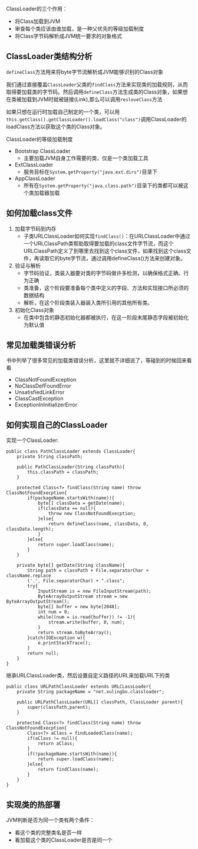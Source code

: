 ClassLoader的三个作用：
* 将Class加载到JVM
* 审查每个类应该由谁加载，是一种父优先的等级加载制度
* 将Class字节码解析成JVM统一要求的对象格式

ClassLoader类结构分析
-----------
`defineClass`方法用来将byte字节流解析成JVM能够识别的Class对象

我们通过直接覆盖`ClassLoader`父类的`findClass`方法来实现类的加载规则，从而取得要加载类的字节码。然后调用`defineClass`方法生成类的Class对象，如果想在类被加载到JVM时就被链接(Link),那么可以调用`resloveClass`方法

如果只想在运行时加载自己制定的一个类，可以用`this.getClass().getClassLoader().loadClass("class")`调用ClassLoader的loadClass方法以获取这个类的Class对象。

ClassLoader的等级加载制度
* Bootstrap ClassLoader
    * 主要加载JVM自身工作需要的类，仅是一个类加载工具
* ExtClassLoader
    * 服务目标在`System.getProperty("java.ext.dirs")`目录下
* AppClassLoader
    * 所有在`System.getProperty("java.class.path")`目录下的类都可以被这个类加载器加载

如何加载class文件
------------
1. 加载字节码到内存
    * 子类URLClassLoader如何实现`findClass()`：在URLClassLoader中通过一个URLClassPath类帮助取得要加载的class文件字节流，而这个URLClassPath定义了到哪里去找到这个class文件，如果找到这个class文件，再读取它的byte字节流，通过调用defineClass()方法来创建对象。
2. 验证与解析
    * 字节码验证，类装入器要对类的字节码做许多检测，以确保格式正确、行为正确
    * 类准备，这个阶段要准备每个类中定义的字段、方法和实现接口所必须的数据结构
    * 解析，在这个阶段类装入器装入类所引用的其他所有类。
3. 初始化Class对象
    * 在类中包含的静态初始化器都被执行，在这一阶段末尾静态字段被初始化为默认值

常见加载类错误分析
-------------
书中列举了很多常见的加载类错误分析，这里就不详细说了，等碰到的时候回来看看
* ClassNotFoundException
* NoClassDefFoundError
* UnsatisfiedLinkError
* ClassCastException
* ExceptionInInitializerError

如何实现自己的ClassLoader
----------
实现一个ClassLoader:
```
public class PathClassLoader extends ClassLoader{
	private String classPath;

	public PathClassLoader(String classPath){
		this.classPath = classPath;
	}

	protected Class<?> findClass(String name) throw ClassNotFoundExecption{
		if(packageName.startsWith(name)){
			byte[] classData = getDate(name);
			if(classData == null){
				throw new ClassNotFoundExecption;
			}else{
				return defineClass(name, classData, 0, classData.length);
			}
		}else{
			return super.loadClass(name);
		}
	}

	private byte[] getDate(String className){
		String path = classPath + File.separatorChar + className.replace
		('.', File.separatorChar) + ".class";
		try{
			InputStream is = new FileInputStream(path);
			ByteArrayOutputStream stream = new ByteArrayOutputStream();
			byte[] buffer = new byte[2048];
			int num = 0;
			while((num = is.read(buffer)) != -1){
				stream.write(buffer, 0, num);
			}
			return stream.toByteArray();
		}catch(IOException w){
			e.printStackTrace();
		}
		return null;
	}
}
```

继承URLClassLoader类，然后设置自定义路径的URL来加载URL下的类
```
public class URLPathClassLoader extends URLCLassLoader{
	private String packageName = "net.xulingbo.classloader";

	public URLPathClassLoader(URL[] classPath, ClassLoader parent){
		super(classPath,parent);
	}

	protected Class<?> findClass(String name) throw ClassNotFoundExecption{
		Class<?> aClass = findLoadedClass(name);
		if(aClass != null){
			return aClass;
		}
		if(!packageName.startsWith(name)){
			return super.loadClass(name);
		}else{
			return findClass(name);
		}
	}
}
```
实现类的热部署
-------------
JVM判断是否为同一个类有两个条件：
* 看这个类的完整类名是否一样
* 看加载这个类的ClassLoader是否是同一个
